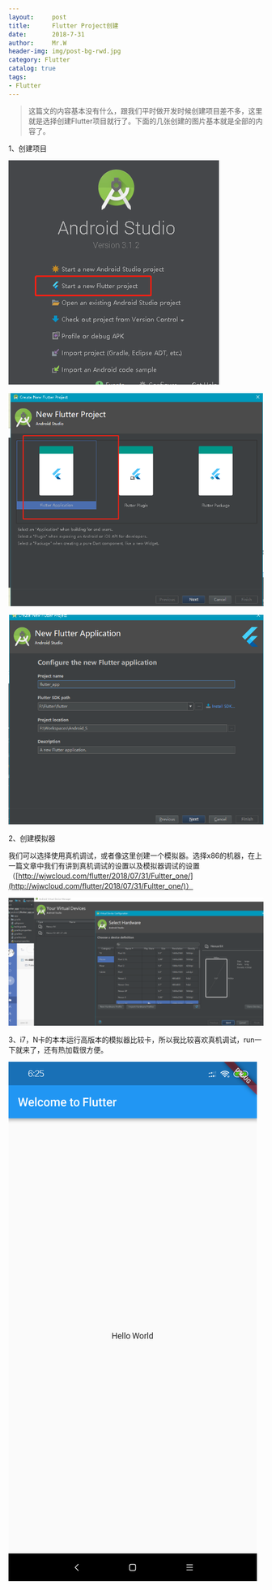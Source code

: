```yaml
---
layout:     post                  
title:      Flutter Project创建     
date:       2018-7-31             
author:     Mr.W                   
header-img: img/post-bg-rwd.jpg  
category: Flutter   
catalog: true  
tags:                             
- Flutter 
---
```


> 这篇文的内容基本没有什么，跟我们平时做开发时候创建项目差不多，这里就是选择创建Flutter项目就行了。下面的几张创建的图片基本就是全部的内容了。

1、创建项目

![](https://raw.githubusercontent.com/wjw0315/blog_gitalk/master/2018/8-1/1.png)

![](https://raw.githubusercontent.com/wjw0315/blog_gitalk/master/2018/8-1/2.png)

![](https://raw.githubusercontent.com/wjw0315/blog_gitalk/master/2018/8-1/3.png)

2、创建模拟器

我们可以选择使用真机调试，或者像这里创建一个模拟器。选择x86的机器，在上一篇文章中我们有讲到真机调试的设置以及模拟器调试的设置（[http://wjwcloud.com/flutter/2018/07/31/Fultter_one/](http://wjwcloud.com/flutter/2018/07/31/Fultter_one/)）

![](https://raw.githubusercontent.com/wjw0315/blog_gitalk/master/2018/8-1/4.png)

3、i7，N卡的本本运行高版本的模拟器比较卡，所以我比较喜欢真机调试，run一下就来了，还有热加载很方便。

![](https://raw.githubusercontent.com/wjw0315/blog_gitalk/master/2018/8-1/5.png)


